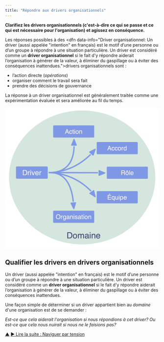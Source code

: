 ```yaml
---
title: "Répondre aux drivers organisationnels"
---
```



<strong>Clarifiez les drivers organisationnels (c'est-à-dire ce qui se passe et ce qui est nécessaire pour l'organisation) et agissez en conséquence.</strong>

Les réponses possibles à des <dfn data-info="Driver organisationnel: Un driver (aussi appelée "intention" en français) est le motif d’une personne ou d’un groupe à répondre à une situation particulière. Un driver est considéré comme un **driver organisationnel** si le fait d'y répondre aiderait l’organisation à générer de la valeur, à éliminer du gaspillage ou à éviter des conséquences inattendues.">drivers organisationnels</dfn> sont :

- l’action directe (<dfn data-info="Opérations: Faire le travail et organiser les activités du quotidien selon les contraintes définies par la gouvernance.">opérations</dfn>)
- organiser comment le travail sera fait
- prendre des décisions de gouvernance

La réponse à un driver organisationnel est généralement traitée comme une expérimentation évaluée et sera améliorée au fil du temps.

![Réponses possibles aux drivers organisationnels](img/driver-domain/driver-response-full.png)

## Qualifier les drivers en drivers organisationnels

Un driver (aussi appelée "intention" en français) est le motif d’une personne ou d’un groupe à répondre à une situation particulière. Un driver est considéré comme un **driver organisationnel** si le fait d'y répondre aiderait l’organisation à générer de la valeur, à éliminer du gaspillage ou à éviter des conséquences inattendues.

Une façon simple de déterminer si un driver appartient bien au <dfn data-info="Domaine: Une zone d'influence, d’activité et de prise de décisions distincte au sein d'une organisation.">domaine</dfn> d'une organisation est de se demander :

*Est-ce que cela aiderait l'organisation si nous répondions à cet driver? Ou est-ce que cela nous nuirait si nous ne le faisions pas?*

<div class="bottom-nav">
<a href="co-creation-and-evolution.html" title="Remonter: Cocréer et évoluer">▲</a> <a href="navigate-via-tension.html" title="">▶ Lire la suite : Naviguer par tension</a>
</div>


<script type="text/javascript">
Mousetrap.bind('g n', function() {
    window.location.href = 'navigate-via-tension.html';
    return false;
});
</script>

